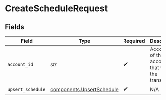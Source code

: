 # CreateScheduleRequest


## Fields

| Field                                                                  | Type                                                                   | Required                                                               | Description                                                            |
| ---------------------------------------------------------------------- | ---------------------------------------------------------------------- | ---------------------------------------------------------------------- | ---------------------------------------------------------------------- |
| `account_id`                                                           | *str*                                                                  | :heavy_check_mark:                                                     | Account ID of the account that will run the transfer.                  |
| `upsert_schedule`                                                      | [components.UpsertSchedule](../../models/components/upsertschedule.md) | :heavy_check_mark:                                                     | N/A                                                                    |